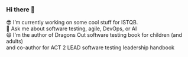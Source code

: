 ### Hi there 👋

<!--
**KariKakkonen/KariKakkonen** is a ✨ _special_ ✨ repository because its `README.md` (this file) appears on your GitHub profile.

Here are some ideas to get you started:

- 🔭 I’m currently working on ...
- 🌱 I’m currently learning ...
- 👯 I’m looking to collaborate on ...
- 🤔 I’m looking for help with ...
- 💬 Ask me about ...
- 📫 How to reach me: ...
- 😄 Pronouns: ...
- ⚡ Fun fact: ...
-->

😎 I’m currently working on some cool stuff for ISTQB.  
🤔 Ask me about software testing, agile, DevOps, or AI  
😄 I'm the author of Dragons Out software testing book for children (and adults)  
and co-author for ACT 2 LEAD software testing leadership handbook

